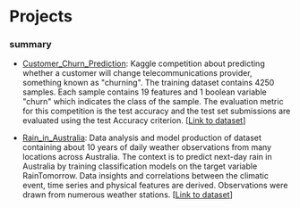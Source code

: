 # Projects

### summary

* <ins>Customer_Churn_Prediction</ins>: Kaggle competition about predicting whether a customer will change telecommunications provider, something known as "churning". The training dataset contains 4250 samples. Each sample contains 19 features and 1 boolean variable "churn" which indicates the class of the sample. The evaluation metric for this competition is the test accuracy and the test set submissions are evaluated using the test Accuracy criterion. [[Link to dataset](https://www.kaggle.com/competitions/customer-churn-prediction-2020)]

* <ins>Rain_in_Australia</ins>: Data analysis and model production of dataset containing about 10 years of daily weather observations from many locations across Australia. The context is to predict next-day rain in Australia by training classification models on the target variable RainTomorrow. Data insights and correlations between the climatic event, time series and physical features are derived. Observations were drawn from numerous weather stations. [[Link to dataset](https://www.kaggle.com/datasets/jsphyg/weather-dataset-rattle-package)]
  
